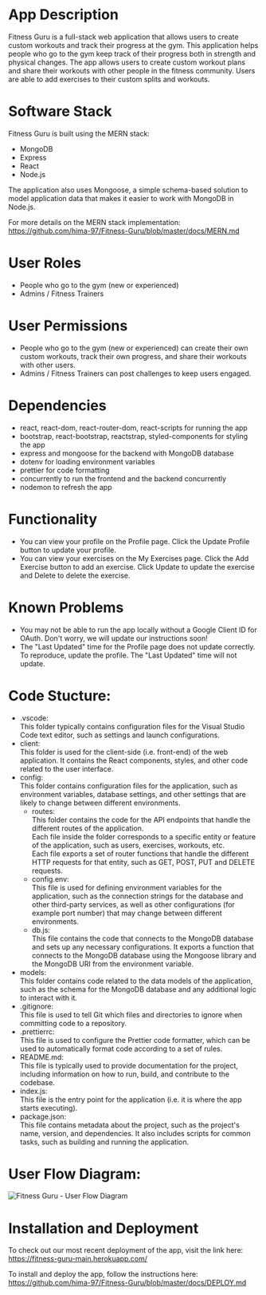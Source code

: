 # App Description

Fitness Guru is a full-stack web application that allows users to create custom workouts and track their progress at the gym.
This application helps people who go to the gym keep track of their progress both in strength and physical changes.
The app allows users to create custom workout plans and share their workouts with other people in the fitness community. 
Users are able to add exercises to their custom splits and workouts.

# Software Stack

Fitness Guru is built using the MERN stack:

- MongoDB
- Express
- React
- Node.js

The application also uses Mongoose, a simple schema-based solution to model application data that makes it easier to work with MongoDB in Node.js.

For more details on the MERN stack implementation: <br>
https://github.com/hima-97/Fitness-Guru/blob/master/docs/MERN.md

# User Roles

-   People who go to the gym (new or experienced)
-   Admins / Fitness Trainers

# User Permissions

-   People who go to the gym (new or experienced) can create their own custom workouts, track their own progress, and share their workouts with other users.
-   Admins / Fitness Trainers can post challenges to keep users engaged.

# Dependencies

-   react, react-dom, react-router-dom, react-scripts for running the app
-   bootstrap, react-bootstrap, reactstrap, styled-components for styling the app
-   express and mongoose for the backend with MongoDB database
-   dotenv for loading environment variables
-   prettier for code formatting
-   concurrently to run the frontend and the backend concurrently
-   nodemon to refresh the app

# Functionality

-   You can view your profile on the Profile page. Click the Update Profile button to update your profile.
-   You can view your exercises on the My Exercises page. Click the Add Exercise button to add an exercise. Click Update to update the exercise and Delete to delete the exercise.

# Known Problems

-   You may not be able to run the app locally without a Google Client ID for OAuth. Don't worry, we will update our instructions soon!
-   The "Last Updated" time for the Profile page does not update correctly. To reproduce, update the profile. The "Last Updated" time will not update.

# Code Stucture:

-   .vscode: <br>
    This folder typically contains configuration files for the Visual Studio Code text editor, such as settings and launch configurations.
-   client: <br>
    This folder is used for the client-side (i.e. front-end) of the web application. It contains the React components, styles, and other code related to the user interface.
-   config: <br>
    This folder contains configuration files for the application, such as environment variables, database settings, and other settings that are likely to change between different environments.
    -	routes: <br>
        This folder contains the code for the API endpoints that handle the different routes of the application. <br>
        Each file inside the folder corresponds to a specific entity or feature of the application, such as users, exercises, workouts, etc. <br>
        Each file exports a set of router functions that handle the different HTTP requests for that entity, such as GET, POST, PUT and DELETE requests.
    -	config.env: <br>
        This file is used for defining environment variables for the application, such as the connection strings for the database and other third-party services, as well as other configurations (for example port number) that may change between different environments.
    -	db.js: <br>
        This file contains the code that connects to the MongoDB database and sets up any necessary configurations. It exports a function that connects to the MongoDB database using the Mongoose library and the MongoDB URI from the environment variable.
-   models: <br>
    This folder contains code related to the data models of the application, such as the schema for the MongoDB database and any additional logic to interact with it.
-   .gitignore: <br>
    This file is used to tell Git which files and directories to ignore when committing code to a repository.
-   .prettierrc: <br>
    This file is used to configure the Prettier code formatter, which can be used to automatically format code according to a set of rules.
-   README.md: <br>
    This file is typically used to provide documentation for the project, including information on how to run, build, and contribute to the codebase.
-   index.js: <br>
    This file is the entry point for the application (i.e. it is where the app starts executing).
-   package.json: <br>
    This file contains metadata about the project, such as the project's name, version, and dependencies. It also includes scripts for common tasks, such as building and running the application.

# User Flow Diagram:

![Fitness Guru - User Flow Diagram](https://user-images.githubusercontent.com/66971869/213334328-b2c81390-1d99-48a8-bd2f-a2aa96aedcce.png)

# Installation and Deployment

To check out our most recent deployment of the app, visit the link here: <br>
https://fitness-guru-main.herokuapp.com/

To install and deploy the app, follow the instructions here: <br>
https://github.com/hima-97/Fitness-Guru/blob/master/docs/DEPLOY.md

